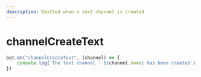 ```yaml
---
description: Emitted when a text channel is created
---
```


# channelCreateText

```javascript
bot.on("channelCreateText", (channel) => {
    console.log(`The text channel : ${channel.name} has been created`)
})
```
